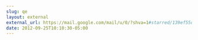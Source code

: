 ```yaml
---
slug: qe
layout: external
external_url: https://mail.google.com/mail/u/0/?shva=1#starred/139ef55d4d20a12c
date: 2012-09-25T10:10:30-05:00
---
```

